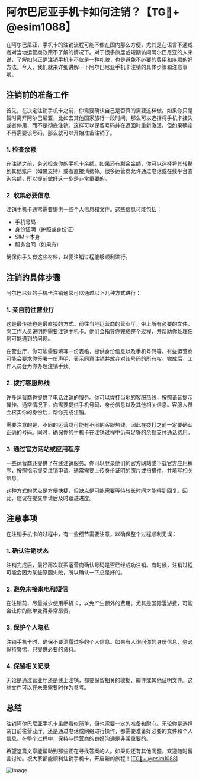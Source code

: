 # 阿尔巴尼亚手机卡如何注销？【TG💪+ @esim1088】

在阿尔巴尼亚，手机卡的注销流程可能不像在国内那么方便，尤其是在语言不通或者对当地运营商政策不了解的情况下。对于很多旅居或短期访问阿尔巴尼亚的人来说，了解如何正确注销手机卡不仅是一种礼貌，也是避免不必要的费用和麻烦的好方法。今天，我们就来详细讲解一下阿尔巴尼亚手机卡注销的具体步骤和注意事项。

## 注销前的准备工作

首先，在决定注销手机卡之前，你需要确认自己是否真的需要这样做。如果你只是暂时离开阿尔巴尼亚，比如去其他国家旅行一段时间，那么可以选择将手机卡挂失或者停用，而不是彻底注销。这样可以保留号码并在返回时重新激活。但如果确定不再需要该号码，那么就可以开始准备注销了。

### 1. **检查余额**
在注销之前，务必检查你的手机卡余额。如果还有剩余金额，你可以选择将其转移到其他账户（如果支持）或者直接消费掉。很多运营商允许通过电话或在线平台查询余额，所以提前做好这一步是非常重要的。

### 2. **收集必要信息**
注销手机卡通常需要提供一些个人信息和文件。这些信息可能包括：
- 手机号码
- 身份证明（护照或身份证）
- SIM卡本身
- 服务合同（如果有）

确保你手头有这些材料，以便注销过程能够顺利进行。

## 注销的具体步骤

阿尔巴尼亚的手机卡注销通常可以通过以下几种方式进行：

### 1. **亲自前往营业厅**
这是最传统也是最直接的方式。前往当地运营商的营业厅，带上所有必要的文件，向工作人员说明你需要注销手机卡。他们会指导你完成整个过程，并帮助你处理任何可能遇到的问题。

在营业厅，你可能需要填写一份表格，提供身份信息以及手机号码等。有些运营商可能会要求你签署一份声明，表示同意注销并放弃对该号码的所有权。完成后，工作人员会为你办理注销手续。

### 2. **拨打客服热线**
许多运营商也提供了电话注销的服务。你可以拨打当地的客服热线，按照语音提示操作。通常情况下，你需要提供手机号码、身份信息以及其他相关信息。客服人员会核实你的身份后，帮你完成注销。

需要注意的是，不同的运营商可能有不同的客服热线，因此在拨打之前一定要确认正确的号码。同时，确保你的手机卡在注销过程中仍有足够的余额支付通话费用。

### 3. **通过官方网站或应用程序**
一些运营商还提供了在线注销服务。你可以登录他们的官方网站或下载官方应用程序，按照指示提交注销申请。通常需要上传身份证明的照片或扫描件，并填写相关信息。

这种方式的优点是方便快捷，但缺点是可能需要等待较长时间才能得到回复。因此，建议在提交申请后及时跟进进度。

## 注意事项

在注销手机卡的过程中，有一些细节需要注意，以确保整个过程顺利无误：

### 1. **确认注销状态**
注销完成后，最好再次联系运营商确认号码是否已经成功注销。有时候，注销过程可能会因为某些原因失败，所以确认一下总是好的。

### 2. **避免未接来电和短信**
在注销前，尽量减少使用手机卡，以免产生额外的费用。尤其是国际漫游费，可能会让你的账单变得非常昂贵。

### 3. **保护个人隐私**
注销手机卡时，确保不要泄露过多的个人信息。如果有人询问你的身份信息，务必保持警惕，只提供必要的资料。

### 4. **保留相关记录**
无论是通过营业厅还是线上注销，都要保留相关的收据、邮件或其他证明文件。这些文件可以在未来需要时作为参考。

## 总结

注销阿尔巴尼亚手机卡虽然看似简单，但也需要一定的准备和耐心。无论你是选择亲自前往营业厅，还是通过电话或网络进行操作，都需要准备好必要的文件和个人信息。在整个过程中，保持与运营商的良好沟通是非常重要的。

希望这篇文章能帮助到那些正在寻找答案的人。如果你还有其他问题，欢迎随时留言讨论。祝大家都能顺利注销手机卡，开启新的旅程！[[TG💪+ @esim1088](https://t.me/s/esim1088)]

![Image](https://i.postimg.cc/4NQfJmqS/Snipaste-2025-05-13-00-14-12.png)